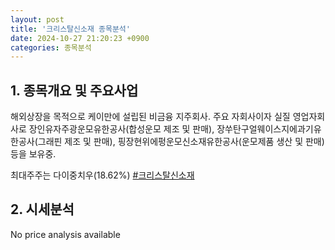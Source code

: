 ```yaml
---
layout: post
title: '크리스탈신소재 종목분석'
date: 2024-10-27 21:20:23 +0900
categories: 종목분석
---
```


## 1. 종목개요 및 주요사업

해외상장을 목적으로 케이만에 설립된 비금융 지주회사. 주요 자회사이자 실질 영업자회사로 장인유자주광운모유한공사(합성운모 제조 및 판매), 장쑤탄구얼웨이스지에과기유한공사(그래핀 제조 및 판매), 핑장현위에펑운모신소재유한공사(운모제품 생산 및 판매) 등을 보유중.

최대주주는 다이중치우(18.62%)
[#크리스탈신소재](#)

## 2. 시세분석

No price analysis available
